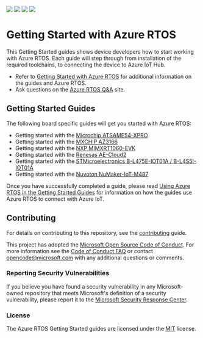 ![](https://github.com/azure-rtos/getting-started/workflows/ATSAME54-XPRO/badge.svg)
![](https://github.com/azure-rtos/getting-started/workflows/AZ3166/badge.svg)
![](https://github.com/azure-rtos/getting-started/workflows/MIMXRT1060-EVK/badge.svg)
![](https://github.com/azure-rtos/getting-started/workflows/STM32L4_L4+/badge.svg)

# Getting Started with Azure RTOS

This Getting Started guides shows device developers how to start working with Azure RTOS. Each guide will step through from installation of the required toolchains, to connecting the device to Azure IoT Hub.

* Refer to [Getting Started with Azure RTOS](https://go.microsoft.com/fwlink/p/?linkid=2129824) for additional information on the guides and Azure RTOS.
* Ask questions on the [Azure RTOS Q&A](https://aka.ms/QnA/azure-rtos) site.

## Getting Started Guides

The following board specific guides will get you started with Azure RTOS:

* Getting started with the [Microchip ATSAME54-XPRO](Microchip/ATSAME54-XPRO)
* Getting started with the [MXCHIP AZ3166](MXChip/AZ3166)
* Getting started with the [NXP MIMXRT1060-EVK](NXP/MIMXRT1060-EVK)
* Getting started with the [Renesas AE-Cloud2](Renesas/Synergy)
* Getting started with the [STMicroelectronics B-L475E-IOT01A / B-L4S5I-IOT01A](STMicroelectronics/STM32L4_L4+)
* Getting started with the [Nuvoton NuMaker-IoT-M487](Nuvoton)

Once you have successfully completed a guide, please read [Using Azure RTOS in the Getting Started Guides](/docs/using-azure-rtos.md) for information on how the guides use Azure RTOS to connect with Azure IoT.

## Contributing

For details on contributing to this repository, see the [contributing](CONTRIBUTING.md) guide.

This project has adopted the [Microsoft Open Source Code of Conduct](https://opensource.microsoft.com/codeofconduct/).
For more information see the [Code of Conduct FAQ](https://opensource.microsoft.com/codeofconduct/faq/)
or contact [opencode@microsoft.com](mailto:opencode@microsoft.com) with any additional questions or comments.

### Reporting Security Vulnerabilities

If you believe you have found a security vulnerability in any Microsoft-owned repository that meets Microsoft's definition of a security vulnerability, please report it to the [Microsoft Security Response Center](SECURITY.md).

### License

The Azure RTOS Getting Started guides are licensed under the [MIT](LICENSE.txt) license.

